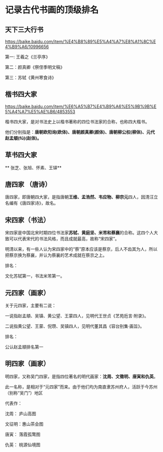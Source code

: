 # 记录古代书画的顶级排名

## 天下三大行书
https://baike.baidu.com/item/%E4%B8%89%E5%A4%A7%E8%A1%8C%E4%B9%A6/10996656

第一: 王羲之《兰亭序》

第二：颜真卿《祭侄季明文稿》

第三：苏轼《黄州寒食诗》

## 楷书四大家
https://baike.baidu.com/item/%E6%A5%B7%E4%B9%A6%E5%9B%9B%E5%A4%A7%E5%AE%B6/4853553

楷书四大家，是对书法史上以楷书著称的四位书法家的合称，也称四大楷书。

他们分别指是：**唐朝欧阳询(欧体)、唐朝颜真卿(颜体)、唐朝柳公权(柳体)、元代赵孟頫(fǔ)(赵体)。**

## 草书四大家

** 张芝、张旭、怀素、王铎**

## 唐四家 （唐诗）
唐四家，即唐朝四大家，是指唐朝**王维、孟浩然、韦应物、柳宗元**四人，因清汪立名编有《唐四家诗》，故名。

## 宋四家（书法）
宋四家是中国北宋时期四位书法家**苏轼、黄庭坚、米芾和蔡襄**的合称。这四个人大致可以代表宋代的书法风格，而且成就最高，故称“宋四家”。

明清以来，有一些人认为宋四家中的“蔡”原本应该是蔡京，后人不齿其为人，所以把蔡京换为蔡襄，并认为蔡襄的艺术成就在蔡京之上。


排名：

文化苏轼第一，书法米芾第一。

## 元四家（画家）
关于元四家，主要有二说：

一说指赵孟頫、吴镇、黄公望、王蒙四人，见明代王世贞《艺苑卮言·附录》。

二说指黄公望、王蒙、倪瓒、吴镇四人，见明代董其昌《容台别集·画旨》。

排名：

公认赵孟頫排名第一

## 明四家（画家）
明四家，又称吴门四家，是指四位著名的明代画家：**沈周、文徵明、唐寅和仇英**。

此一名称，是相对于“元四家”而来。由于他们均为南直隶苏州府人，活跃于今苏州（别称“吴门”）地区

代表作：

沈周： 庐山高图

文征明：惠山茶会图

唐寅： 落霞孤鹜图

仇英： 桃源仙境图
